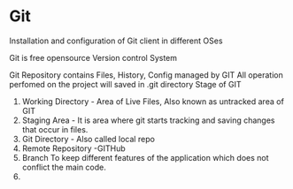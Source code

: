 # Git
Installation and configuration of Git client in different OSes

Git is free opensource Version control System

Git Repository contains Files, History, Config managed by GIT
All operation perfomed on the project will saved in .git directory 
Stage of GIT 
1. Working Directory - Area of Live Files, Also known as untracked area of GIT
2. Staging Area - It is area where git starts tracking and saving changes that occur in files.
3. Git Directory - Also called local repo
4. Remote Repository -GITHub
5. Branch To keep different features of the application which does not conflict the main code.
6. 
   
